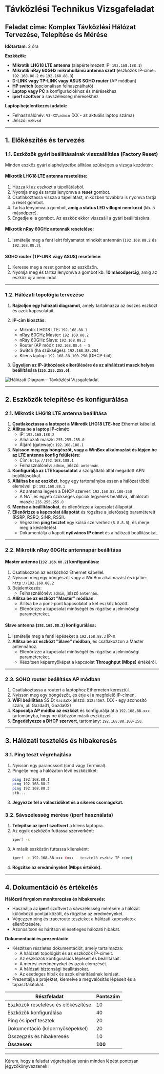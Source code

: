 # Távközlési Technikus Vizsgafeladat

## Feladat címe: Komplex Távközlési Hálózat Tervezése, Telepítése és Mérése

**Időtartam:** 2 óra

**Eszközök:**  
- **Mikrotik LHG18 LTE antenna** (alapértelmezett IP: `192.168.188.1`)
- **Mikrotik nRay 60GHz mikrohullámú antenna szett** (eszközök IP-címei: `192.168.88.2` és `192.168.88.3`)
- **D-LINK vagy TP-LINK vagy ASUS SOHO router** (AP módban)
- **HP switch** (opcionálisan felhasználható)
- **Laptop vagy PC** a konfigurációkhoz és mérésekhez
- **iperf szoftver** a sávszélesség mérésekhez

**Laptop bejelentkezési adatok:**  
- Felhasználónév: `V3-XX\admin` (XX - az aktuális laptop száma)  
- Jelszó: `mzKvsd`  

---

## 1. Előkészítés és tervezés

### 1.1. Eszközök gyári beállításainak visszaállítása (Factory Reset)

Minden eszköz gyári alaphelyzetbe állítása szükséges a vizsga kezdetén:

#### **Mikrotik LHG18 LTE antenna resetelése:**
1. Húzza ki az eszközt a tápellátásból.
2. Nyomja meg és tartsa lenyomva a **reset** gombot.
3. Csatlakoztassa vissza a tápellátást, miközben továbbra is nyomva tartja a reset gombot.
4. Tartsa lenyomva a gombot, **amíg a status LED villogni nem kezd** (kb. 5 másodperc).
5. Engedje el a gombot. Az eszköz ekkor visszaáll a gyári beállításokra.

#### **Mikrotik nRay 60GHz antennák resetelése:**
1. Ismételje meg a fent leírt folyamatot mindkét antennán (`192.168.88.2` és `192.168.88.3`).

#### **SOHO router (TP-LINK vagy ASUS) resetelése:**
1. Keresse meg a reset gombot az eszközön.
2. Nyomja meg és tartsa lenyomva a gombot kb. **10 másodpercig**, amíg az eszköz újra nem indul.

---

### 1.2. Hálózati topológia tervezése

1. **Rajzoljon egy hálózati diagramot**, amely tartalmazza az összes eszközt és azok kapcsolatait.  
2. **IP-cím kiosztás:**  
   - Mikrotik LHG18 LTE: `192.168.88.1`
   - nRay 60GHz Master: `192.168.88.2`
   - nRay 60GHz Slave: `192.168.88.3`
   - Router (AP mód): `192.168.88.4 - 5`
   - Switch (ha szükséges): `192.168.88.254`
   - Kliens laptop: `192.168.88.100-250` (DHCP-ből)

3. **Ügyeljen az IP-ütközések elkerülésére és az alhálózati maszk helyes beállítására (`255.255.255.0`).**  

![Hálózati Diagram – Távközlési Vizsgafeladat](https://github.com/user-attachments/assets/df14fc14-d22e-43ab-8b7a-08c50ca15b5d)

---

## 2. Eszközök telepítése és konfigurálása

### 2.1. Mikrotik LHG18 LTE antenna beállítása
1. **Csatlakoztassa a laptopot a Mikrotik LHG18 LTE-hez** Ethernet kábellel.
2. **Állítsa be a laptop IP-címét:**  
   - IP: `192.168.188.2`  
   - Alhálózati maszk: `255.255.255.0`  
   - Átjáró (gateway): `192.168.188.1`
3. **Nyisson meg egy böngészőt, vagy a WinBox alkalmazást és lépjen be az LTE antenna konfig felületére:**  
   - Cím: `http://192.168.188.1`  
   - Felhasználónév: `admin`, jelszó: `antennán`.
4. **Konfigurálja az LTE kapcsolatot** a szolgáltató által megadott APN beállításokkal.
5. **Alláítsa be az eszközt**, hogy egy tartományba essen a hálózat többi elemével: pl: `192.168.88.1`  
   - Az antenna legyen a DHCP szerver: `192.168.88.100-250`
   - A NAT és egyéb szükséges opciók legyenek beállítva, alhálózati maszk: `255.255.255.0`
6. **Mentse a beállításokat**, és ellenőrizze a kapcsolat állapotát.
7. **Ellenőrizze a kapcsolat állapotát** és rögzítse a jelerősség paramétereit (RSRP, RSRQ, SINR, RSSI).
   - Végezzen **ping tesztet** egy külső szerverhez (`8.8.8.8`), és mérje meg a késleltetést.   
   - Dokumentálja a kapott **nyilvános IP címet** és a hálózati beállításokat.      

---

### 2.2. Mikrotik nRay 60GHz antennapár beállítása

#### **Master antenna (`192.168.88.2`) konfigurálása:**
1. Csatlakozzon az eszközhöz Ethernet kábellel.
2. Nyisson meg egy böngészőt vagy a WinBox alkalmazást és írja be: `http://192.168.88.2`
3. Bejelentkezés:  
   - Felhasználónév: `admin`, jelszó `antennán`.  
4. **Állítsa be az eszközt "Master" módban**.  
   - Állítsa be a pont-pont kapcsolatot a két eszköz között.
   - Ellenőrizze a kapcsolat minőségét és rögzítse a jelminőségi paramétereket.

#### **Slave antenna (`192.168.88.3`) konfigurálása:**  
1. Ismételje meg a fenti lépéseket a `192.168.88.3` IP-n.  
2. **Állítsa be az eszközt "Slave" módban**, és csatlakozzon a Master antennához.   
   - Ellenőrizze a kapcsolat minőségét és rögzítse a jelminőségi paramétereket.
   - Készítsen képernyőképet a kapcsolat **Throughput (Mbps)** értékéről.   

---

### 2.3. SOHO router beállítása AP módban   

1. Csatlakoztassa a routert a laptophoz Etherneten keresztül.  
2. Nyisson meg egy böngészőt, és érje el a megfelelő IP-címen.  
3. **WiFI beállítása** SSID: `GazdaXX` jelszó: `G1234567`. (XX - egy azonosító szám, pl: Gazda01, Gazda02)   
4. **Kapcsolja AP módba az eszközt** és konfigurálja át a `192.168.88.xxx` tartományba, hogy ne ütközzön másik eszközzel.    
5. **Engedélyezze a DHCP szervert**, tartomány: `192.168.88.100-150`.   

---

## 3. Hálózati tesztelés és hibakeresés

### 3.1. Ping teszt végrehajtása

1. Nyisson egy parancssort (cmd vagy Terminal).
2. Pingelje meg a hálózaton lévő eszközöket:
   ```sh
   ping 192.168.88.1
   ping 192.168.88.2
   ping 192.168.88.3
   stb...
   ```
3. **Jegyezze fel a válaszidőket és a sikeres csomagokat.**

### 3.2. Sávszélesség mérése (iperf használata)

1. **Telepítse az iperf szoftvert** a kliens laptopra.
2. Az egyik eszközön futtassa szerverként:
   ```sh
   iperf -s
   ```
3. A másik eszközön futtassa kliensként:
   ```sh
   iperf -c 192.168.88.xxx (xxx - tesztelő eszköz IP címe)
   ```
4. **Rögzítse az eredményeket (Mbps értékek).**

---

## 4. Dokumentáció és értékelés

**Hálózati forgalom monitorozása és hibakeresés:**
   - Használja az **iperf** szoftvert a sávszélesség mérésére a hálózat különböző pontjai között, és rögzítse az eredményeket.
   - Végezzen ping és traceroute teszteket a hálózati kapcsolatok ellenőrzésére.
   - Azonosítson és hárítson el esetleges hálózati hibákat.

**Dokumentáció és prezentáció:**
   - Készítsen részletes dokumentációt, amely tartalmazza:
     - A hálózati topológiát és az eszközök IP-címeit.
     - Az eszközök konfigurációs lépéseit és beállításait.
     - A mérési eredményeket és azok elemzését.
     - A hálózati biztonsági beállításokat.
     - Az esetleges hibák és azok elhárításának leírását.
   - Prezentálja a projektet, kiemelve a megvalósítás lépéseit és a tapasztalatokat.


| Részfeladat                         | Pontszám |
|-------------------------------------|----------|
| Eszközök resetelése és előkészítése | 10       |
| Eszközök konfigurálása              | 40       |
| Ping és iperf tesztek               | 20       |
| Dokumentáció (képernyőképekkel)      | 20       |
| Összegzés és hibakeresés             | 10       |
| **Összesen:**                       | **100**  |

---

Kérem, hogy a feladat végrehajtása során minden lépést pontosan jegyzőkönyvezzenek!

